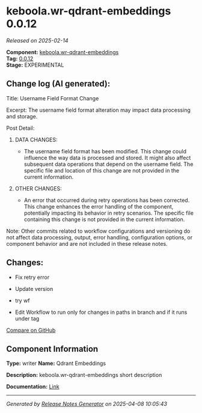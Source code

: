 #  keboola.wr-qdrant-embeddings 0.0.12

_Released on 2025-02-14_

**Component:** [keboola.wr-qdrant-embeddings](https://github.com/keboola/component-embeddings-v2)  
**Tag:** [0.0.12](https://github.com/keboola/component-embeddings-v2/releases/tag/0.0.12)  
**Stage:** EXPERIMENTAL


## Change log (AI generated):
Title: Username Field Format Change

Excerpt: The username field format alteration may impact data processing and storage.

Post Detail: 

1. DATA CHANGES:
   - The username field format has been modified. This change could influence the way data is processed and stored. It might also affect subsequent data operations that depend on the username field. The specific file and location of this change are not provided in the current information.

2. OTHER CHANGES: 
   - An error that occurred during retry operations has been corrected. This change enhances the error handling of the component, potentially impacting its behavior in retry scenarios. The specific file containing this change is not provided in the current information.

Note: Other commits related to workflow configurations and versioning do not affect data processing, output, error handling, configuration options, or component behavior and are not included in these release notes.



## Changes:



- Fix retry error 




- Update version 




- try wf 




- Edit Workflow to run only for changes in paths in branch and if it runs under tag 



[Compare on GitHub](https://github.com/keboola/component-embeddings-v2/compare/0.0.11...0.0.12)



## Component Information
**Type:** writer
**Name:** Qdrant Embeddings

**Description:** keboola.wr-qdrant-embeddings short description


**Documentation:** [Link](https://github.com/keboola/component-embeddings-v2/blob/master/README.md)



---
_Generated by [Release Notes Generator](https://github.com/keboola/release-notes-generator)
on 2025-04-08 10:05:43_